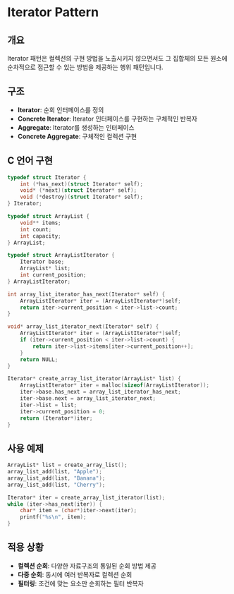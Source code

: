 # Iterator Pattern

## 개요
Iterator 패턴은 컬렉션의 구현 방법을 노출시키지 않으면서도 그 집합체의 모든 원소에 순차적으로 접근할 수 있는 방법을 제공하는 행위 패턴입니다.

## 구조
- **Iterator**: 순회 인터페이스를 정의
- **Concrete Iterator**: Iterator 인터페이스를 구현하는 구체적인 반복자
- **Aggregate**: Iterator를 생성하는 인터페이스
- **Concrete Aggregate**: 구체적인 컬렉션 구현

## C 언어 구현
```c
typedef struct Iterator {
    int (*has_next)(struct Iterator* self);
    void* (*next)(struct Iterator* self);
    void (*destroy)(struct Iterator* self);
} Iterator;

typedef struct ArrayList {
    void** items;
    int count;
    int capacity;
} ArrayList;

typedef struct ArrayListIterator {
    Iterator base;
    ArrayList* list;
    int current_position;
} ArrayListIterator;

int array_list_iterator_has_next(Iterator* self) {
    ArrayListIterator* iter = (ArrayListIterator*)self;
    return iter->current_position < iter->list->count;
}

void* array_list_iterator_next(Iterator* self) {
    ArrayListIterator* iter = (ArrayListIterator*)self;
    if (iter->current_position < iter->list->count) {
        return iter->list->items[iter->current_position++];
    }
    return NULL;
}

Iterator* create_array_list_iterator(ArrayList* list) {
    ArrayListIterator* iter = malloc(sizeof(ArrayListIterator));
    iter->base.has_next = array_list_iterator_has_next;
    iter->base.next = array_list_iterator_next;
    iter->list = list;
    iter->current_position = 0;
    return (Iterator*)iter;
}
```

## 사용 예제
```c
ArrayList* list = create_array_list();
array_list_add(list, "Apple");
array_list_add(list, "Banana");
array_list_add(list, "Cherry");

Iterator* iter = create_array_list_iterator(list);
while (iter->has_next(iter)) {
    char* item = (char*)iter->next(iter);
    printf("%s\n", item);
}
```

## 적용 상황
- **컬렉션 순회**: 다양한 자료구조의 통일된 순회 방법 제공
- **다중 순회**: 동시에 여러 반복자로 컬렉션 순회
- **필터링**: 조건에 맞는 요소만 순회하는 필터 반복자